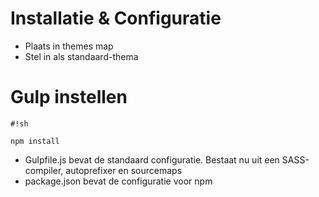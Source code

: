 # Installatie & Configuratie #

* Plaats in themes map
* Stel in als standaard-thema

# Gulp instellen #

```
#!sh

npm install
```

* Gulpfile.js bevat de standaard configuratie. Bestaat nu uit een SASS-compiler, autoprefixer en sourcemaps
* package.json bevat de configuratie voor npm